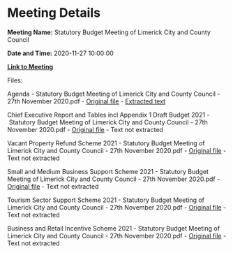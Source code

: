 # Meeting Details

**Meeting Name:** Statutory Budget Meeting of Limerick City and County Council

**Date and Time:** 2020-11-27 10:00:00

**[Link to Meeting](https://www.limerick.ie/council/whats-on/statutory-budget-meeting-limerick-city-and-county-council-3)**

Files: 

Agenda - Statutory Budget Meeting of Limerick City and County Council -  27th November 2020.pdf - [Original file](https://www.limerick.ie/sites/default/files/media/documents/2020-11/00-agenda-budget-meeting-27.11.2020.pdf) - [Extracted text](./Agenda%20-%C2%A0Statutory%20Budget%20Meeting%20of%20Limerick%20City%20and%20County%20Council%20-%C2%A0%2027th%20November%202020.md)

Chief Executive Report and Tables incl Appendix 1 Draft Budget 2021 - Statutory Budget Meeting of Limerick City and County Council - 27th November 2020.pdf - [Original file](https://www.limerick.ie/sites/default/files/media/documents/2020-11/03-chief-executive-report-and-tables-incl-appendix-1-draft-budget-2021.pdf) - Text not extracted

Vacant Property Refund Scheme 2021 - Statutory Budget Meeting of Limerick City and County Council - 27th November 2020.pdf - [Original file](https://www.limerick.ie/sites/default/files/media/documents/2020-11/05-vacant-property-refund-scheme-2021.pdf) - Text not extracted

Small and Medium Business Support Scheme 2021 - Statutory Budget Meeting of Limerick City and County Council - 27th November 2020.pdf - [Original file](https://www.limerick.ie/sites/default/files/media/documents/2020-11/06-small-and-medium-business-support-scheme-2021.pdf) - Text not extracted

Tourism Sector Support Scheme 2021 - Statutory Budget Meeting of Limerick City and County Council - 27th November 2020.pdf - [Original file](https://www.limerick.ie/sites/default/files/media/documents/2020-11/07-tourism-sector-support-scheme-2021.pdf) - Text not extracted

Business and Retail Incentive Scheme 2021 - Statutory Budget Meeting of Limerick City and County Council - 27th November 2020.pdf - [Original file](https://www.limerick.ie/sites/default/files/media/documents/2020-11/08-business-and-retail-incentive-scheme-2021.pdf) - Text not extracted

